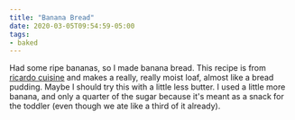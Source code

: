 ```yaml
---
title: "Banana Bread"
date: 2020-03-05T09:54:59-05:00
tags:
- baked
---
```


Had some ripe bananas, so I made banana bread. This recipe is from [ricardo cuisine](https://www.ricardocuisine.com/en/recipes/6085-ultra-moist-banana-bread) and makes a really, really moist loaf, almost like a bread pudding. Maybe I should try this with a little less butter. I used a little more banana, and only a quarter of the sugar because it's meant as a snack for the toddler (even though we ate like a third of it already).
